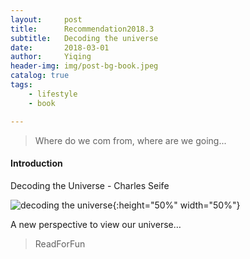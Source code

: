 ```yaml
---
layout:     post
title:      Recommendation2018.3
subtitle:   Decoding the universe
date:       2018-03-01
author:     Yiqing
header-img: img/post-bg-book.jpeg
catalog: true
tags:
    - lifestyle
    - book

---
```


>Where do we com from, where are we going...



#### Introduction  
Decoding the Universe - Charles Seife  

![decoding the universe](https://ws3.sinaimg.cn/large/006tKfTcly1fqoz7j57idj30go0nr77j.jpg){:height="50%" width="50%"}

A new perspective to view our universe…  

>ReadForFun
